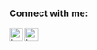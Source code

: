 [Twitter]: https://www.twitter.com/itskareem
[Instagram]: https://www.instagram.com/its.karee_
### Connect with me:

[<img align="left" alt="karim | Twitter" width="24px" src="https://www.flaticon.com/premium-icon/twitter_2504839" />][Twitter]
[<img align="left" alt="karim | Instagram" width="24px" src="https://z-p3.www.instagram.com/static/images/ico/apple-touch-icon-180x180-precomposed.png/c06fdb2357bd.png" />][Instagram]
